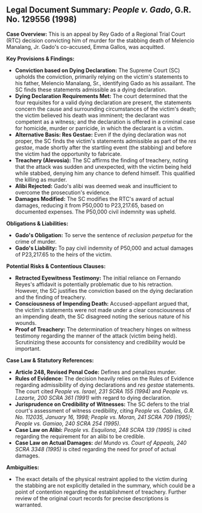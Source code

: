 ## Legal Document Summary: *People v. Gado*, G.R. No. 129556 (1998)

**Case Overview:** This is an appeal by Rey Gado of a Regional Trial Court (RTC) decision convicting him of murder for the stabbing death of Melencio Manalang, Jr. Gado's co-accused, Emma Gallos, was acquitted.

**Key Provisions & Findings:**

*   **Conviction based on Dying Declaration:** The Supreme Court (SC) upholds the conviction, primarily relying on the victim's statements to his father, Melencio Manalang, Sr., identifying Gado as his assailant. The SC finds these statements admissible as a dying declaration.
*   **Dying Declaration Requirements Met:** The court determined that the four requisites for a valid dying declaration are present, the statements concern the cause and surrounding circumstances of the victim's death; the victim believed his death was imminent; the declarant was competent as a witness; and the declaration is offered in a criminal case for homicide, murder or parricide, in which the declarant is a victim.
*   **Alternative Basis: Res Gestae:** Even if the dying declaration was not proper, the SC finds the victim's statements admissible as part of the *res gestae*, made shortly after the startling event (the stabbing) and before the victim had the opportunity to fabricate.
*   **Treachery (Alevosia):** The SC affirms the finding of treachery, noting that the attack was sudden and unexpected, with the victim being held while stabbed, denying him any chance to defend himself. This qualified the killing as murder.
*   **Alibi Rejected:** Gado's alibi was deemed weak and insufficient to overcome the prosecution's evidence.
*   **Damages Modified:** The SC modifies the RTC's award of actual damages, reducing it from P50,000 to P23,217.65, based on documented expenses. The P50,000 civil indemnity was upheld.

**Obligations & Liabilities:**

*   **Gado's Obligation:** To serve the sentence of *reclusion perpetua* for the crime of murder.
*   **Gado's Liability:** To pay civil indemnity of P50,000 and actual damages of P23,217.65 to the heirs of the victim.

**Potential Risks & Contentious Clauses:**

*   **Retracted Eyewitness Testimony:** The initial reliance on Fernando Reyes's affidavit is potentially problematic due to his retraction. However, the SC justifies the conviction based on the dying declaration and the finding of treachery.
*   **Consciousness of Impending Death:** Accused-appellant argued that, the victim's statements were not made under a clear consciousness of an impending death, the SC disagreed noting the serious nature of his wounds.
*   **Proof of Treachery:** The determination of treachery hinges on witness testimony regarding the manner of the attack (victim being held). Scrutinizing these accounts for consistency and credibility would be important.

**Case Law & Statutory References:**

*   **Article 248, Revised Penal Code:** Defines and penalizes murder.
*   **Rules of Evidence:**  The decision heavily relies on the Rules of Evidence regarding admissibility of dying declarations and *res gestae* statements. The court cited *People vs. Israel, 231 SCRA 155 (1994)* and *People vs. Lazarte, 200 SCRA 361 (1991)* with regard to dying declaration.
*   **Jurisprudence on Credibility of Witnesses:** The SC defers to the trial court's assessment of witness credibility, citing *People vs. Cabiles, G.R. No. 112035, January 16, 1998; People vs. Moran, 241 SCRA 709 (1995); People vs. Gamiao, 240 SCRA 254 (1995)*.
*   **Case Law on Alibi:** *People vs. Esquilona, 248 SCRA 139 (1995)* is cited regarding the requirement for an alibi to be credible.
*   **Case Law on Actual Damages:** *del Mundo vs. Court of Appeals, 240 SCRA 3348 (1995)* is cited regarding the need for proof of actual damages.

**Ambiguities:**

*   The exact details of the physical restraint applied to the victim during the stabbing are not explicitly detailed in the summary, which could be a point of contention regarding the establishment of treachery. Further review of the original court records for precise descriptions is warranted.
